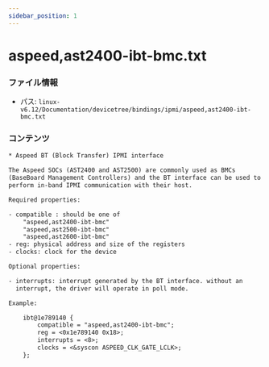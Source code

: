 ```yaml
---
sidebar_position: 1
---
```

# aspeed,ast2400-ibt-bmc.txt

### ファイル情報

- パス: `linux-v6.12/Documentation/devicetree/bindings/ipmi/aspeed,ast2400-ibt-bmc.txt`

### コンテンツ

```txt
* Aspeed BT (Block Transfer) IPMI interface

The Aspeed SOCs (AST2400 and AST2500) are commonly used as BMCs
(BaseBoard Management Controllers) and the BT interface can be used to
perform in-band IPMI communication with their host.

Required properties:

- compatible : should be one of
	"aspeed,ast2400-ibt-bmc"
	"aspeed,ast2500-ibt-bmc"
	"aspeed,ast2600-ibt-bmc"
- reg: physical address and size of the registers
- clocks: clock for the device

Optional properties:

- interrupts: interrupt generated by the BT interface. without an
  interrupt, the driver will operate in poll mode.

Example:

	ibt@1e789140 {
		compatible = "aspeed,ast2400-ibt-bmc";
		reg = <0x1e789140 0x18>;
		interrupts = <8>;
		clocks = <&syscon ASPEED_CLK_GATE_LCLK>;
	};

```

